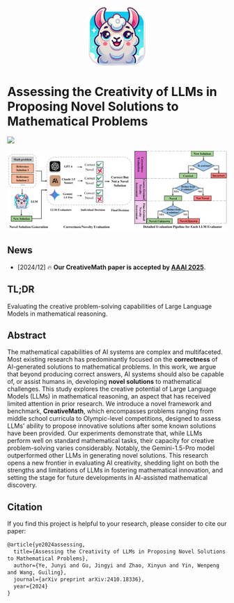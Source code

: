 <p align="center">
    <img src="assets/figures/logo.png" width="130"> 
</p>

# Assessing the Creativity of LLMs in Proposing Novel Solutions to Mathematical Problems

[![](https://img.shields.io/badge/cs.CL-arXiv%3A2410.18336-B31B1B.svg)](https://arxiv.org/abs/2410.18336)

![](./assets/figures/CreativeMath.png)

## News
- [2024/12] 🔥 **Our CreativeMath paper is accepted by [AAAI 2025](https://aaai.org/conference/aaai/aaai-25/)**.

## TL;DR
Evaluating the creative problem-solving capabilities of Large Language Models in mathematical reasoning.

## Abstract
The mathematical capabilities of AI systems are complex and multifaceted. Most existing research has predominantly focused on the **correctness** of AI-generated solutions to mathematical problems. In this work, we argue that beyond producing correct answers, AI systems should also be capable of, or assist humans in, developing **novel solutions** to mathematical challenges. This study explores the creative potential of Large Language Models (LLMs) in mathematical reasoning, an aspect that has received limited attention in prior research. We introduce a novel framework and benchmark, **CreativeMath**, which encompasses problems ranging from middle school curricula to Olympic-level competitions, designed to assess LLMs' ability to propose innovative solutions after some known solutions have been provided. Our experiments demonstrate that, while LLMs perform well on standard mathematical tasks, their capacity for creative problem-solving varies considerably. Notably, the Gemini-1.5-Pro model outperformed other LLMs in generating novel solutions. This research opens a new frontier in evaluating AI creativity, shedding light on both the strengths and limitations of LLMs in fostering mathematical innovation, and setting the stage for future developments in AI-assisted mathematical discovery.

## Citation
If you find this project is helpful to your research, please consider to cite our paper:
```
@article{ye2024assessing,
  title={Assessing the Creativity of LLMs in Proposing Novel Solutions to Mathematical Problems},
  author={Ye, Junyi and Gu, Jingyi and Zhao, Xinyun and Yin, Wenpeng and Wang, Guiling},
  journal={arXiv preprint arXiv:2410.18336},
  year={2024}
}
```
